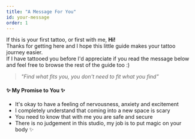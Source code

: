 ```yaml
---
title: "A Message For You"
id: your-message
order: 1
---
```


If this is your first tattoo, or first with me, **Hi!**  
Thanks for getting here and I hope this little guide makes your tattoo journey easier.  
If I have tattooed you before I'd appreciate if you read the message below and feel free to browse the rest of the guide too :)

> *"Find what fits you, you don't need to fit what you find"* 

#### ✨ My Promise to You ✨

* It's okay to have a feeling of nervousness, anxiety and excitement  
* I completely understand that coming into a new space is scary  
* You need to know that with me you are safe and secure  
* There is no judgement in this studio, my job is to put magic on your body ✨

